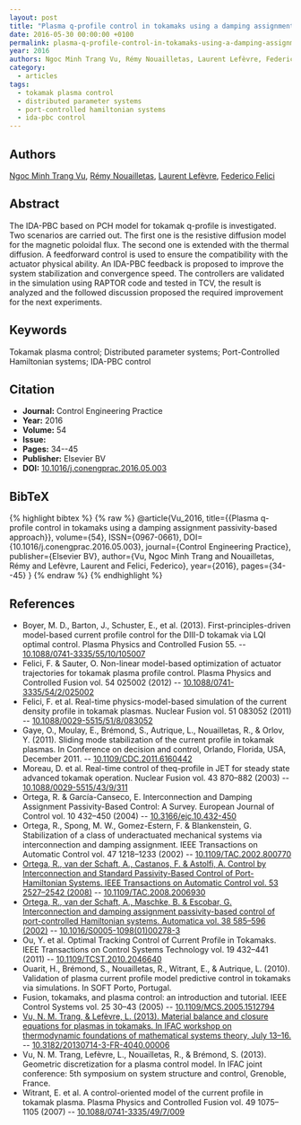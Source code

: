 ```yaml
---
layout: post
title: "Plasma q-profile control in tokamaks using a damping assignment passivity-based approach"
date: 2016-05-30 00:00:00 +0100
permalink: plasma-q-profile-control-in-tokamaks-using-a-damping-assignment-passivity-based-approach
year: 2016
authors: Ngoc Minh Trang Vu, Rémy Nouailletas, Laurent Lefèvre, Federico Felici
category:
  - articles
tags:
  - tokamak plasma control
  - distributed parameter systems
  - port-controlled hamiltonian systems
  - ida-pbc control
---
```

 
## Authors
[Ngoc Minh Trang Vu](authors/ngoc_minh_trang_vu), [Rémy Nouailletas](authors/remy_nouailletas), [Laurent Lefèvre](authors/laurent_lefevre), [Federico Felici](authors/federico_felici)
 
## Abstract
The IDA-PBC based on PCH model for tokamak q-profile is investigated. Two scenarios are carried out. The first one is the resistive diffusion model for the magnetic poloidal flux. The second one is extended with the thermal diffusion. A feedforward control is used to ensure the compatibility with the actuator physical ability. An IDA-PBC feedback is proposed to improve the system stabilization and convergence speed. The controllers are validated in the simulation using RAPTOR code and tested in TCV, the result is analyzed and the followed discussion proposed the required improvement for the next experiments.
 
## Keywords
Tokamak plasma control; Distributed parameter systems; Port-Controlled Hamiltonian systems; IDA-PBC control
 
## Citation
- **Journal:** Control Engineering Practice
- **Year:** 2016
- **Volume:** 54
- **Issue:** 
- **Pages:** 34--45
- **Publisher:** Elsevier BV
- **DOI:** [10.1016/j.conengprac.2016.05.003](https://doi.org/10.1016/j.conengprac.2016.05.003)
 
## BibTeX
{% highlight bibtex %}
{% raw %}
@article{Vu_2016,
  title={{Plasma q-profile control in tokamaks using a damping assignment passivity-based approach}},
  volume={54},
  ISSN={0967-0661},
  DOI={10.1016/j.conengprac.2016.05.003},
  journal={Control Engineering Practice},
  publisher={Elsevier BV},
  author={Vu, Ngoc Minh Trang and Nouailletas, Rémy and Lefèvre, Laurent and Felici, Federico},
  year={2016},
  pages={34--45}
}
{% endraw %}
{% endhighlight %}
 
## References
- Boyer, M. D., Barton, J., Schuster, E., et al. (2013). First-principles-driven model-based current profile control for the DIII-D tokamak via LQI optimal control. Plasma Physics and Controlled Fusion 55. -- [10.1088/0741-3335/55/10/105007](https://doi.org/10.1088/0741-3335/55/10/105007)
- Felici, F. & Sauter, O. Non-linear model-based optimization of actuator trajectories for tokamak plasma profile control. Plasma Physics and Controlled Fusion vol. 54 025002 (2012) -- [10.1088/0741-3335/54/2/025002](https://doi.org/10.1088/0741-3335/54/2/025002)
- Felici, F. et al. Real-time physics-model-based simulation of the current density profile in tokamak plasmas. Nuclear Fusion vol. 51 083052 (2011) -- [10.1088/0029-5515/51/8/083052](https://doi.org/10.1088/0029-5515/51/8/083052)
- Gaye, O., Moulay, E., Brémond, S., Autrique, L., Nouailletas, R., & Orlov, Y. (2011). Sliding mode stabilization of the current profile in tokamak plasmas. In Conference on decision and control, Orlando, Florida, USA, December 2011. -- [10.1109/CDC.2011.6160442](https://doi.org/10.1109/CDC.2011.6160442)
- Moreau, D. et al. Real-time control of theq-profile in JET for steady state advanced tokamak operation. Nuclear Fusion vol. 43 870–882 (2003) -- [10.1088/0029-5515/43/9/311](https://doi.org/10.1088/0029-5515/43/9/311)
- Ortega, R. & García-Canseco, E. Interconnection and Damping Assignment Passivity-Based Control: A Survey. European Journal of Control vol. 10 432–450 (2004) -- [10.3166/ejc.10.432-450](https://doi.org/10.3166/ejc.10.432-450)
- Ortega, R., Spong, M. W., Gomez-Estern, F. & Blankenstein, G. Stabilization of a class of underactuated mechanical systems via interconnection and damping assignment. IEEE Transactions on Automatic Control vol. 47 1218–1233 (2002) -- [10.1109/TAC.2002.800770](https://doi.org/10.1109/TAC.2002.800770)
- [Ortega, R., van der Schaft, A., Castanos, F. & Astolfi, A. Control by Interconnection and Standard Passivity-Based Control of Port-Hamiltonian Systems. IEEE Transactions on Automatic Control vol. 53 2527–2542 (2008)](control-by-interconnection-and-standard-passivity-based-control-of-port-hamiltonian-systems) -- [10.1109/TAC.2008.2006930](https://doi.org/10.1109/TAC.2008.2006930)
- [Ortega, R., van der Schaft, A., Maschke, B. & Escobar, G. Interconnection and damping assignment passivity-based control of port-controlled Hamiltonian systems. Automatica vol. 38 585–596 (2002)](interconnection-and-damping-assignment-passivity-based-control-of-port-controlled-hamiltonian-systems) -- [10.1016/S0005-1098(01)00278-3](https://doi.org/10.1016/S0005-1098(01)00278-3)
- Ou, Y. et al. Optimal Tracking Control of Current Profile in Tokamaks. IEEE Transactions on Control Systems Technology vol. 19 432–441 (2011) -- [10.1109/TCST.2010.2046640](https://doi.org/10.1109/TCST.2010.2046640)
- Ouarit, H., Brémond, S., Nouailletas, R., Witrant, E., & Autrique, L. (2010). Validation of plasma current profile model predictive control in tokamaks via simulations. In SOFT Porto, Portugal.
- Fusion, tokamaks, and plasma control: an introduction and tutorial. IEEE Control Systems vol. 25 30–43 (2005) -- [10.1109/MCS.2005.1512794](https://doi.org/10.1109/MCS.2005.1512794)
- [Vu, N. M. Trang, & Lefèvre, L. (2013). Material balance and closure equations for plasmas in tokamaks. In IFAC workshop on thermodynamic foundations of mathematical systems theory, July 13–16.](material-balance-and-closure-equations-for-plasmas-in-tokamaks) -- [10.3182/20130714-3-FR-4040.00006](https://doi.org/10.3182/20130714-3-FR-4040.00006)
- Vu, N. M. Trang, Lefèvre, L., Nouailletas, R., & Brémond, S. (2013). Geometric discretization for a plasma control model. In IFAC joint conference: 5th symposium on system structure and control, Grenoble, France.
- Witrant, E. et al. A control-oriented model of the current profile in tokamak plasma. Plasma Physics and Controlled Fusion vol. 49 1075–1105 (2007) -- [10.1088/0741-3335/49/7/009](https://doi.org/10.1088/0741-3335/49/7/009)

